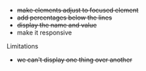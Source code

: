 - ~~make elements adjust to focused element~~
- ~~add percentages below the lines~~
- ~~display the name and value~~
- make it responsive


Limitations
- ~~we can't display one thing over another~~